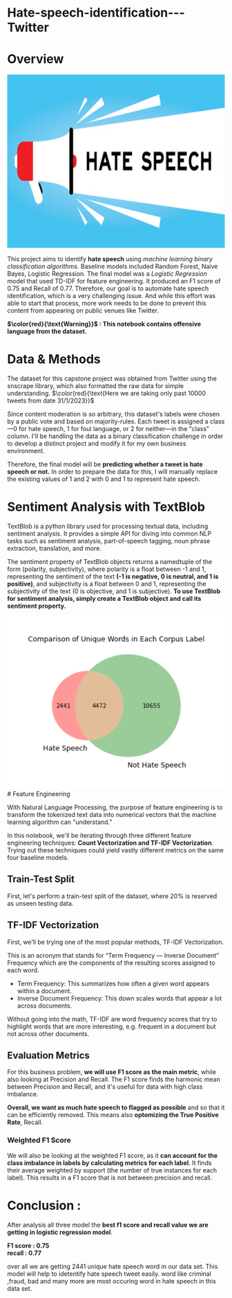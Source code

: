 # Hate-speech-identification---Twitter
# Overview

<img src="test.jpg" width="700" height="400">

This project aims to identify **hate speech** using *machine learning binary classification algorithms*.
Baseline models included Random Forest, Naive Bayes, Logistic Regression. The final model was a *Logistic Regression* model that used TD-IDF for feature engineering.
It produced an F1 score of 0.75 and Recall of 0.77. Therefore, our goal is to automate hate speech identification, which is a very challenging issue. And while this effort was able to start that process, more work needs to be done to prevent this content from appearing on public venues like Twitter.

**$\color{red}{\text{Warning}}$ : This notebook contains offensive language from the dataset.**

# Data & Methods

The dataset for this capstone project was obtained from Twitter using the snscrape library, which also formatted the raw data for simple understanding. $\color{red}{\text{Here we are taking only past 10000 tweets from date 31/1/2023}}$

Since content moderation is so arbitrary, this dataset's labels were chosen by a public vote and based on majority-rules. Each tweet is assigned a class—0 for hate speech, 1 for foul language, or 2 for neither—in the "class" column. I'll be handling the data as a binary classification challenge in order to develop a distinct project and modify it for my own business environment.

Therefore, the final model will be **predicting whether a tweet is hate speech or not.** In order to prepare the data for this, I will manually replace the existing values of 1 and 2 with 0 and 1 to represent hate speech.

# Sentiment Analysis with TextBlob

TextBlob is a python library used for processing textual data, including sentiment analysis. It provides a simple API for diving into common NLP tasks such as sentiment analysis, part-of-speech tagging, noun phrase extraction, translation, and more.

The sentiment property of TextBlob objects returns a namedtuple of the form (polarity, subjectivity), where polarity is a float between -1 and 1, representing the sentiment of the text **(-1 is negative, 0 is neutral, and 1 is positive)**, and subjectivity is a float between 0 and 1, representing the subjectivity of the text (0 is objective, and 1 is subjective). **To use TextBlob for sentiment analysis, simply create a TextBlob object and call its sentiment property.**

<img src="word_venn.png" width="700" height="400">
# Feature Engineering

With Natural Language Processing, the purpose of feature engineering is to transform the tokenized text data into numerical vectors that the machine learning algorithm can "understand."

In this notebook, we'll be iterating through three different feature engineering techniques: **Count Vectorization and TF-IDF Vectorization**. Trying out these techniques could yield vastly different metrics on the same four baseline models.

## Train-Test Split
First, let's perform a train-test split of the dataset, where 20% is reserved as unseen testing data.

## TF-IDF Vectorization

First, we’ll be trying one of the most popular methods, TF-IDF Vectorization.

This is an acronym that stands for “Term Frequency — Inverse Document” Frequency which are the components of the resulting scores assigned to each word.
- Term Frequency: This summarizes how often a given word appears within a document.
- Inverse Document Frequency: This down scales words that appear a lot across documents.

Without going into the math, TF-IDF are word frequency scores that try to highlight words that are more interesting, e.g. frequent in a document but not across other documents.

## Evaluation Metrics

For this business problem, **we will use F1 score as the main metric**, while also looking at Precision and Recall. The F1 score finds the harmonic mean between Precision and Recall, and it's useful for data with high class imbalance.

**Overall, we want as much hate speech to flagged as possible** and so that it can be efficiently removed. This means also **optomizing the True Positive Rate**,  Recall.

### Weighted F1 Score

We will also be looking at the weighted F1 score, as it **can account for the class imbalance in labels by calculating metrics for each label**. It finds their average weighted by support (the number of true instances for each label). This results in a F1 score that is not between precision and recall.


# Conclusion :
After analysis all three model the **best f1 score and recall value we are getting in logistic regression model**.

**F1 score : 0.75\
recall   : 0.77**

over all we are getting 2441 unique hate speech word in our data set.
This model will help to idetentify hate speech tweet easily.
word like criminal ,fraud, bad and many more are most occuring word in hate speech  in this data set.
